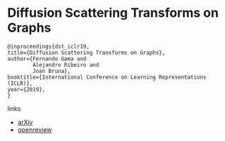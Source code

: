 # Diffusion Scattering Transforms on Graphs

```
@inproceedings{dst_iclr19,    
title={Diffusion Scattering Transforms on Graphs},    
author={Fernando Gama and
        Alejandro Ribeiro and
        Joan Bruna},    
booktitle={International Conference on Learning Representations (ICLR)},    
year={2019},    
}
```

links
- [arXiv](https://arxiv.org/abs/1806.08829)
- [openreview](https://openreview.net/forum?id=BygqBiRcFQ)
